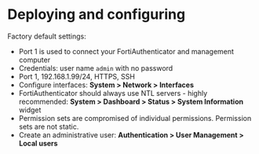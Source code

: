# Deploying and configuring
Factory default settings:
* Port 1 is used to connect your FortiAuthenticator and management computer
* Credentials: user name `admin` with no password
* Port 1, 192.168.1.99/24, HTTPS, SSH
* Configure interfaces: **System > Network > Interfaces**
* FortiAuthenticator should always use NTL servers - highly recommended: **System > Dashboard > Status > System Information** widget
* Permission sets are compromised of individual permissions. Permission sets are not static.
* Create an administrative user: **Authentication > User Management > Local users**
